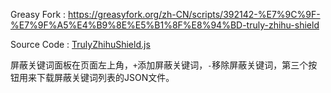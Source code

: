 Greasy Fork : https://greasyfork.org/zh-CN/scripts/392142-%E7%9C%9F-%E7%9F%A5%E4%B9%8E%E5%B1%8F%E8%94%BD-truly-zhihu-shield

Source Code : [TrulyZhihuShield.js](https://github.com/Virtual-Dimension/TrulyShield/blob/master/TrulyZhihuShield.js)

屏蔽关键词面板在页面左上角，`+`添加屏蔽关键词，`-`移除屏蔽关键词，第三个按钮用来下载屏蔽关键词列表的JSON文件。